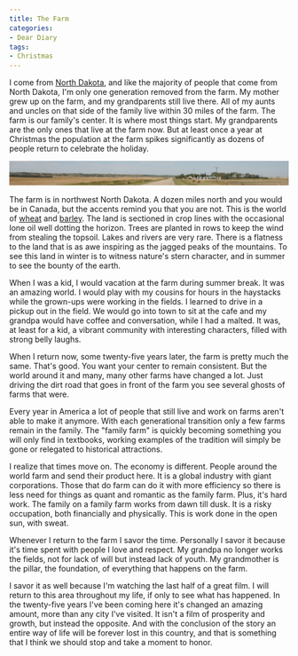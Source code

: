 ```yaml
---
title: The Farm
categories:
- Dear Diary
tags:
- Christmas
---
```


I come from [North Dakota](http://www.ndtourism.com/), and like the majority of people that come from North Dakota, I'm only one generation removed from the farm.
My mother grew up on the farm, and my grandparents still live there. All of my aunts and uncles on that side of the family live within 30 miles of the farm. The farm is our family's center. It is where most things start. My grandparents are the only ones that live at the farm now. But at least once a year at Christmas the population at the farm spikes significantly as dozens of people return to celebrate the holiday.

![](/assets/posts/2005/o_TheFarm.jpg)

The farm is in northwest North Dakota. A dozen miles north and you would be in Canada, but the accents remind you that you are not. This is the world of [wheat](http://en.wikipedia.org/wiki/Wheat) and [barley](http://en.wikipedia.org/wiki/Barley). The land is sectioned in crop lines with the occasional lone oil well dotting the horizon. Trees are planted in rows to keep the wind from stealing the topsoil. Lakes and rivers are very rare. There is a flatness to the land that is as awe inspiring as the jagged peaks of the mountains. To see this land in winter is to witness nature's stern character, and in summer to see the bounty of the earth.

When I was a kid, I would vacation at the farm during summer break. It was an amazing world. I would play with my cousins for hours in the haystacks while the grown-ups were working in the fields. I learned to drive in a pickup out in the field. We would go into town to sit at the cafe and my grandpa would have coffee and conversation, while I had a malted. It was, at least for a kid, a vibrant community with interesting characters, filled with strong belly laughs.

When I return now, some twenty-five years later, the farm is pretty much the same. That's good. You want your center to remain consistent. But the world around it and many, many other farms have changed a lot. Just driving the dirt road that goes in front of the farm you see several ghosts of farms that were.

Every year in America a lot of people that still live and work on farms aren't able to make it anymore. With each generational transition only a few farms remain in the family. The "family farm" is quickly becoming something you will only find in textbooks, working examples of the tradition will simply be gone or relegated to historical attractions.

I realize that times move on. The economy is different. People around the world farm and send their product here. It is a global industry with giant corporations. Those that do farm can do it with more efficiency so there is less need for things as quant and romantic as the family farm. Plus, it's hard work. The family on a family farm works from dawn till dusk. It is a risky occupation, both financially and physically. This is work done in the open sun, with sweat.

Whenever I return to the farm I savor the time. Personally I savor it because it's time spent with people I love and respect. My grandpa no longer works the fields, not for lack of will but instead lack of youth. My grandmother is the pillar, the foundation, of everything that happens on the farm.

I savor it as well because I'm watching the last half of a great film. I will return to this area throughout my life, if only to see what has happened. In the twenty-five years I've been coming here it's changed an amazing amount, more than any city I've visited. It isn't a film of prosperity and growth, but instead the opposite. And with the conclusion of the story an entire way of life will be forever lost in this country, and that is something that I think we should stop and take a moment to honor.

